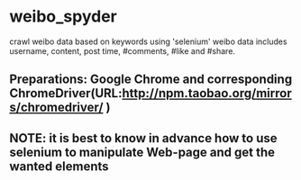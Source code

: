 # weibo_spyder
crawl weibo data based on keywords using 'selenium'
weibo data includes username, content, post time, #comments, #like and #share.

## Preparations: Google Chrome and corresponding ChromeDriver(URL:http://npm.taobao.org/mirrors/chromedriver/ )
## NOTE: it is best to know in advance how to use selenium to manipulate Web-page and get the wanted elements
